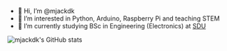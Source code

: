 - 👋 Hi, I’m @mjackdk
- 👀 I’m interested in Python, Arduino, Raspberry Pi and teaching STEM
- 🌱 I’m currently studying BSc in Engineering (Electronics) at [SDU](https://mitsdu.dk/en/mit_studie/bachelor/electronics_bachelor)

![mjackdk's GitHub stats](https://github-readme-stats.vercel.app/api?username=mjackdk&show_icons=true)

<!---
- 💞️ I’m looking to collaborate on ...
- 📫 How to reach me ...
--->

<!---
mjackdk/mjackdk is a ✨ special ✨ repository because its `README.md` (this file) appears on your GitHub profile.
You can click the Preview link to take a look at your changes.
--->
